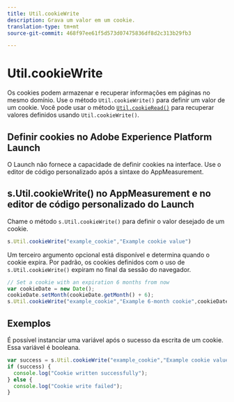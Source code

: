 ```yaml
---
title: Util.cookieWrite
description: Grava um valor em um cookie.
translation-type: tm+mt
source-git-commit: 468f97ee61f5d573d07475836df8d2c313b29fb3

---
```



# Util.cookieWrite

Os cookies podem armazenar e recuperar informações em páginas no mesmo domínio. Use o método `Util.cookieWrite()` para definir um valor de um cookie. Você pode usar o método [`Util.cookieRead()`](util-cookieread.md) para recuperar valores definidos usando `Util.cookieWrite()`.

## Definir cookies no Adobe Experience Platform Launch

O Launch não fornece a capacidade de definir cookies na interface. Use o editor de código personalizado após a sintaxe do AppMeasurement.

## s.Util.cookieWrite() no AppMeasurement e no editor de código personalizado do Launch

Chame o método `s.Util.cookieWrite()` para definir o valor desejado de um cookie.

```js
s.Util.cookieWrite("example_cookie","Example cookie value")
```

Um terceiro argumento opcional está disponível e determina quando o cookie expira. Por padrão, os cookies definidos com o uso de `s.Util.cookieWrite()` expiram no final da sessão do navegador.

```js
// Set a cookie with an expiration 6 months from now
var cookieDate = new Date();
cookieDate.setMonth(cookieDate.getMonth() + 6);
s.Util.cookieWrite("example_cookie","Example 6-month cookie",cookieDate);
```

## Exemplos

É possível instanciar uma variável após o sucesso da escrita de um cookie. Essa variável é booleana.

```js
var success = s.Util.cookieWrite("example_cookie","Example cookie value");
if (success) {
  console.log("Cookie written successfully");
} else {
  console.log("Cookie write failed");
}
```

